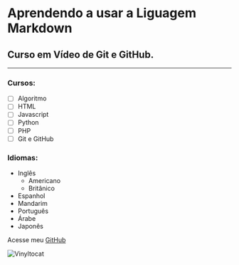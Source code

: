 # Aprendendo a usar a Liguagem Markdown
## Curso em Vídeo de Git e GitHub.
---
### Cursos:

- [ ] Algoritmo
- [ ] HTML
- [ ] Javascript
- [ ] Python
- [ ] PHP
- [ ] Git e GitHub

### Idiomas:

- Inglês
   - Americano
   - Britânico
- Espanhol
- Mandarim
- Português
- Árabe
- Japonês

Acesse meu [GitHub](github.com/AdryanPablo)

![Vinyltocat](https://octodex.github.com/images/vinyltocat.png)
